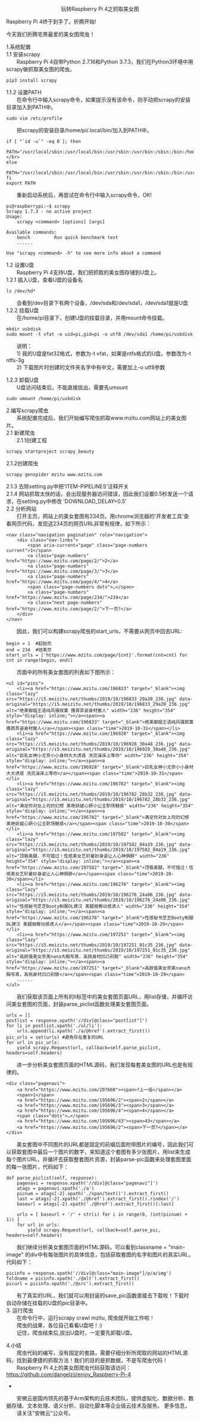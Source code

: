 <center>玩转Raspberry Pi 4之抓取美女图</center>

Raspberry Pi 4终于到手了。折腾开始!  

今天我们折腾宅男最爱的美女图爬虫！

1.系统配置  
1.1 安装scrapy  
    &emsp;&emsp;Raspberry Pi 4自带Python 2.7.16和Python 3.7.3，我们在Python3环境中用scrapy做抓取美女图的爬虫。  
    
    pip3 install scrapy  
1.1.2 设置PATH  
&emsp;&emsp;在命令行中输入scrapy命令，如果提示没有该命令，则手动把scrapy的安装目录加入到PATH中。  
	
    sudo vim /etc/profile

&emsp;&emsp;把scrapy的安装目录/home/pi/.local/bin/加入到PATH中。

    if [ "`id -u`" -eq 0 ]; then
        PATH="/usr/local/sbin:/usr/local/bin:/usr/sbin:/usr/bin:/sbin:/bin:/home/pi/.local/bin/"</br>
    else
        PATH="/usr/local/sbin:/usr/local/bin:/usr/sbin:/usr/bin:/sbin:/bin:/usr/local/games:/usr/games:/home/pi/.local/bin/"
    fi 
    export PATH


&emsp;&emsp;重新启动系统后，再尝试在命令行中输入scrapy命令，OK!

    pi@raspberrypi:~$ scrapy
    Scrapy 1.7.3 - no active project
    Usage:
        scrapy <command> [options] [args]
    
    Available commands:
        bench         Run quick benchmark test
        ......
    
    Use "scrapy <command> -h" to see more info about a command

1.2 设置U盘  
&emsp;&emsp;Raspberry Pi 4支持U盘，我们把抓取的美女图存储到U盘上。  
1.2.1 插入U盘，查看U盘的设备名  

    ls /dev/hd*  
&emsp;&emsp;会看到/dev目录下有两个设备，/dev/sda和/dev/sda1，/dev/sda1就是U盘  
1.2.2 挂载U盘  
&emsp;&emsp;在/home/pi目录下，创建U盘的挂载目录，并用mount命令挂载。 
 
    mkdir usbdisk  
    sudo mount -t vfat -o uid=pi,gid=pi -o utf8 /dev/sda1 /home/pi/usbdisk  
&emsp;&emsp;说明：  
&emsp;&emsp;1) 我的U盘是fat32格式，参数为-t vfat，如果是ntfs格式的U盘，参数改为-t ntfs-3g  
&emsp;&emsp;2) 下载图片时创建的文件夹名字中有中文，需要加上-o utf8参数
           
1.2.3 卸载U盘  
&emsp;&emsp;U盘访问结束后，不能直接拔出，需要先umount  

    sudo umount /home/pi/usbdisk

2.编写scrapy爬虫  
&emsp;&emsp;系统配置完成后，我们开始编写爬虫抓取www.mzitu.com网站上的美女图片。  
2.1 新建爬虫  
&emsp;&emsp;2.1.1创建工程  

    scrapy startproject scrapy_beauty
2.1.2创建爬虫  

    scrapy genspider mzitu www.mzitu.com  
2.1.3 去除setting.py中把'ITEM-PIPELINES'注释开关  
2.1.4 网站抓取太快的话，会出现服务器访问错误，因此我们设置0.5秒发送一个请求，在setting.py中修改 'DOWNLOAD_DELAY=0.5'  
2.2 分析网站  
&emsp;&emsp;打开主页，网站上的美女套图有234页。用chrome浏览器的'开发者工具'查看网页代码，发现这234页的网页URL非常有规律，如下所示：  


	<nav class="navigation pagination" role="navigation">  
	    <div class="nav-links">  
	        <span aria-current="page" class="page-numbers current">1</span>  
	        <a class="page-numbers" href="https://www.mzitu.com/page/2/">2</a>  
	        <a class="page-numbers" href="https://www.mzitu.com/page/3/">3</a>  
	        <a class="page-numbers" href="https://www.mzitu.com/page/4/">4</a>  
	        <span class="page-numbers dots">…</span>  
	        <a class="page-numbers" href="https://www.mzitu.com/page/234/">234</a>  
	        <a class="next page-numbers" href="https://www.mzitu.com/page/2/">下一页?</a>  
	    </div>  
	</nav>


&emsp;&emsp;因此，我们可以构建scrapy爬虫的start_urls，不需要从网页中回去URL:  

    begin = 1  #起始页
	end = 234  #结束页
    start_urls = ['https://www.mzitu.com/page/{cnt}'.format(cnt=cnt) for cnt in range(begin, end)]

&emsp;&emsp;页面中的所有美女套图的列表如下图所示：  

    
    <ul id="pins">
        <li><a href="https://www.mzitu.com/196833" target="_blank"><img class="lazy" src="https://i5.meizitu.net/thumbs/2019/10/196833_29a20_236.jpg" data-original="https://i5.meizitu.net/thumbs/2019/10/196833_29a20_236.jpg" alt="绝美御姐王语纯风骚寂寞 搔首弄姿身材傲人" width="236" height="354" style="display: inline;"></a><span><a href="https://www.mzitu.com/196833" target="_blank">绝美御姐王语纯风骚寂寞 搔首弄姿身材傲人</a></span><span class="time">2019-10-31</span></li>
        <li><a href="https://www.mzitu.com/196928" target="_blank"><img class="lazy" src="https://i5.meizitu.net/thumbs/2019/10/196928_30a48_236.jpg" data-original="https://i5.meizitu.net/thumbs/2019/10/196928_30a48_236.jpg" alt="巨乳女神小尤奈小小身材大大诱惑 洗完澡床上等你" width="236" height="354" style="display: inline;"></a><span><a href="https://www.mzitu.com/196928" target="_blank">巨乳女神小尤奈小小身材大大诱惑 洗完澡床上等你</a></span><span class="time">2019-10-31</span></li>
        <li><a href="https://www.mzitu.com/196782" target="_blank"><img class="lazy" src="https://i5.meizitu.net/thumbs/2019/10/196782_28b32_236.jpg" data-original="https://i5.meizitu.net/thumbs/2019/10/196782_28b32_236.jpg" alt="满足你对女上司的幻想 美艳妖姬心妍小公主职场魅惑" width="236" height="354" style="display: inline;"></a><span><a href="https://www.mzitu.com/196782" target="_blank">满足你对女上司的幻想 美艳妖姬心妍小公主职场魅惑</a></span><span class="time">2019-10-30</span></li>
        <li><a href="https://www.mzitu.com/197582" target="_blank"><img class="lazy" src="https://i5.meizitu.net/thumbs/2019/10/197582_04a19_236.jpg" data-original="https://i5.meizitu.net/thumbs/2019/10/197582_04a19_236.jpg" alt="顶极美腿，不可错过！性感美女艺轩曼妙身姿让人心神俱醉" width="236" height="354" style="display: inline;"></a><span><a href="https://www.mzitu.com/197582" target="_blank">顶极美腿，不可错过！性感美女艺轩曼妙身姿让人心神俱醉</a></span><span class="time">2019-10-30</span></li>
        <li><a href="https://www.mzitu.com/196276" target="_blank"><img class="lazy" src="https://i5.meizitu.net/thumbs/2019/10/196276_24a06_236.jpg" data-original="https://i5.meizitu.net/thumbs/2019/10/196276_24a06_236.jpg" alt="性感秘书芝芝Booty制服OL撩汉 美腿翘臀动感诱人" width="236" height="354" style="display: inline;"></a><span><a href="https://www.mzitu.com/196276" target="_blank">性感秘书芝芝Booty制服OL撩汉 美腿翘臀动感诱人</a></span><span class="time">2019-10-29</span></li>
        <li><a href="https://www.mzitu.com/197251" target="_blank"><img class="lazy" src="https://i5.meizitu.net/thumbs/2019/10/197251_01c35_236.jpg" data-original="https://i5.meizitu.net/thumbs/2019/10/197251_01c35_236.jpg" alt="高颜值美女奈美nana大胸写真，高挑身材凹凸别致" width="236" height="354" style="display: inline;"></a><span><a href="https://www.mzitu.com/197251" target="_blank">高颜值美女奈美nana大胸写真，高挑身材凹凸别致</a></span><span class="time">2019-10-29</span>
        ......
    </ul>
    
&emsp;&emsp;我们获取该页面上所有的li标签中的美女套图页面URL，用list存储，并循环访问美女套图的页面，封装parse_piclist函数处理美女套图页面。
  
    urls = []
    postlist = response.xpath('//div[@class="postlist"]')
    for li in postlist.xpath('./ul/li'):
        urls.append(li.xpath('./a/@href').extract_first())
    pic_urls = set(urls) #避免存在重复的URL
    for url in pic_urls:
        yield scrapy.Request(url, callback=self.parse_piclist, headers=self.headers)

&emsp;&emsp;进一步分析美女套图页面的HTML源码，我们发现每套美女图的URL也是有规律的。  
   
    <div class="pagenavi">  
        <a href="https://www.mzitu.com/207660"><span>?上一组</span></a>  
        <span>1</span>  
        <a href="https://www.mzitu.com/195696/2"><span>2</span></a>  
        <a href="https://www.mzitu.com/195696/3"><span>3</span></a>  
        <a href="https://www.mzitu.com/195696/4"><span>4</span></a>  
        <span class="dots">…</span>  
        <a href="https://www.mzitu.com/195696/43"><span>43</span></a>  
        <a href="https://www.mzitu.com/195696/2"><span>下一页?</span></a>
    </div> 

&emsp;&emsp;美女套图中不同图片的URL都是固定的前缀后面附带图片的编号，因此我们可以获取套图中最后一个图片的数字，来知道这个套图有多少张图片，用list来生成每个图片URL，并循环去获取整套图片资源，封装parse-pic函数来处理套图里面的每一张图片，代码如下：  

    def parse_piclist(self, response):
        pagenavi = response.xpath('//div[@class="pagenavi"]')
        atags = pagenavi.xpath('./a')
        picnum = atags[-2].xpath('./span/text()').extract_first()
        last = atags[-2].xpath('./@href').extract_first().rindex('/')
        baseurl = atags[-2].xpath('./@href').extract_first()[:last]

        urls = [ baseurl + '/' + str(i) for i in range(0, (int(picnum) + 1)) ]
        for url in urls:
            yield scrapy.Request(url, callback=self.parse_pic, headers=self.headers)

&emsp;&emsp;我们继续分析美女套图页面的HTML源码，可以看到classname = "main-image" 的div中有每张图片的具体信息，包括获取套图的名字和图片的真实URL，代码如下：  

    picinfo = response.xpath('//div[@class="main-image"]/p/a/img')
    foldname = picinfo.xpath('./@alt').extract_first()
    picurl = picinfo.xpath('./@src').extract_first()

&emsp;&emsp;有了真实的URL，我们就可以用封装的save_pic函数直接去下载啦！下载时自动存储在挂载的U盘的pic目录中。  
3. 运行爬虫  
&emsp;&emsp;在命令行中，运行scrapy crawl mzitu, 爬虫就开始工作啦！  
&emsp;&emsp;爬虫的战果，各位自己看看U盘吧！:)  
&emsp;&emsp;记住，爬虫结束后,拔出U盘时，一定要先卸载U盘。

4.小结  
&emsp;&emsp;爬虫代码的编写，没有固定的套路，需要仔细分析所爬取的网站的HTML源码，找到最便捷的抓取方法！我们的目的是抓数据，不是写爬虫代码！  
&emsp;&emsp;Raspberry Pi 4上的美女图爬虫代码获取请访问：https://github.com/dangelzjj/enjoy_Raspberry-Pi-4

-
&emsp;&emsp;安微云是国内领先的基于Arm架构的云技术团队，提供虚拟化、数据分析、数据存储、文本处理、语义分析、自动化脚本等企业级云技术及服务。
更多信息，  
&emsp;&emsp;请关注"安微云"公众号。